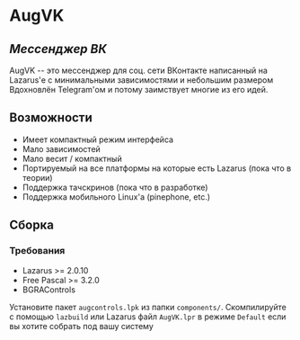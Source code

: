 # AugVK
## _Мессенджер ВК_

AugVK -- это мессенджер для соц. сети ВКонтакте написанный на Lazarus'е с минимальными зависимостями и небольшим размером
Вдохновлён Telegram'ом и потому заимствует многие из его идей. 

## Возможности

- Имеет компактный режим интерфейса
- Мало зависимостей
- Мало весит / компактный
- Портируемый на все платформы на которые есть Lazarus (пока что в теории)
- Поддержка тачскринов (пока что в разработке)
- Поддержка мобильного Linux'а (pinephone, etc.)

## Сборка

### Требования
- Lazarus >= 2.0.10
- Free Pascal >= 3.2.0
- BGRAControls

Установите пакет `augcontrols.lpk` из папки `components/`.
Скомпилируйте с помощью `lazbuild` или Lazarus файл `AugVK.lpr` в режиме `Default` если вы хотите собрать под вашу систему
